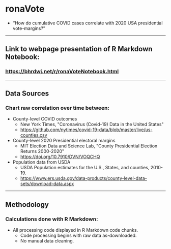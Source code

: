 # ronaVote

- “How do cumulative COVID cases correlate with 2020 USA presidential vote-margins?”

---

## Link to webpage presentation of R Markdown Notebook:
### https://bhrdwj.net/r/ronaVoteNotebook.html

---

## Data Sources

### Chart **raw correlation** over time between:
- County-level COVID outcomes
  - New York Times, "Coronavirus (Covid-19) Data in the United States"
  - https://github.com/nytimes/covid-19-data/blob/master/live/us-counties.csv
- County-level 2020 Presidential electoral margins
  - MIT Election Data and Science Lab, "County Presidential Election Returns 2000-2020"
  - https://doi.org/10.7910/DVN/VOQCHQ
- Population data from USDA
  - USDA Population estimates for the U.S., States, and counties, 2010-19. 
  - https://www.ers.usda.gov/data-products/county-level-data-sets/download-data.aspx

---

## Methodology

### Calculations done with R Markdown:
- All processing code displayed in R Markdown code chunks.
  - Code processing begins with raw data as-downloaded.
  - No manual data cleaning.
